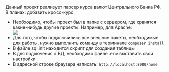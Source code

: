 <p>Данный проект реализует парсер курса валют Центрального Банка РФ. В планах: добавить кросс-курс.</p>
<ul>
  <li>Необходимо, чтобы проект был в папке с сервером, где хранятся какие-нибудь другие проекты. Например, для Apache:</li>
  <img src="https://drive.google.com/uc?export=view&id=12KGKcY8Q6hDkE3DohGNt_6f14j0JQTXO">
  <li>Для того, чтобы подключились все внешние пакеты, необходимые для работы, нужно выполнить команду в терминале <code>composer install</code></li>
  <li>В файле sql.init находится скрипт для создания таблицы</li>
  <li>В для подкючения к БД, необходимо файле .env выставить свои настройки</li>
  <li>В адресной строке браузера написать: <code>http://localhost:8080/home</code></li>
</ul>
